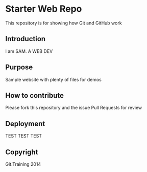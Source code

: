 # Starter Web Repo

This repository is for showing how Git and GitHub work

## Introduction

I am SAM. A WEB DEV
## Purpose

Sample website with plenty of files for demos

## How to contribute

Please fork this repository and the issue Pull Requests for review

## Deployment

TEST TEST TEST

## Copyright

Git.Training 2014